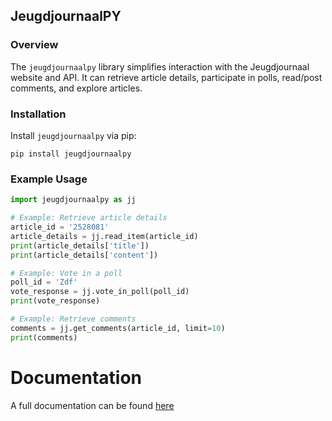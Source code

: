 ## JeugdjournaalPY

### Overview
The `jeugdjournaalpy` library simplifies interaction with the Jeugdjournaal website and API. It can retrieve article details, participate in polls, read/post comments, and explore articles.

### Installation
Install `jeugdjournaalpy` via pip:

```
pip install jeugdjournaalpy
```

### Example Usage
```python
import jeugdjournaalpy as jj

# Example: Retrieve article details
article_id = '2528081'
article_details = jj.read_item(article_id)
print(article_details['title'])
print(article_details['content'])

# Example: Vote in a poll
poll_id = 'Zdf'
vote_response = jj.vote_in_poll(poll_id)
print(vote_response)

# Example: Retrieve comments
comments = jj.get_comments(article_id, limit=10)
print(comments)
```
# Documentation
A full documentation can be found [here](https://github.com/hcr5/SomPy/blob/main/docs.md)
